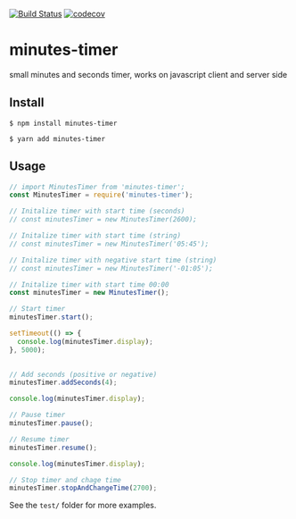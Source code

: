 [![Build Status](https://travis-ci.org/mblenton/minutes-timer.svg?branch=master)](https://travis-ci.org/mblenton/minutes-timer)
[![codecov](https://codecov.io/gh/mblenton/minutes-timer/branch/master/graph/badge.svg)](https://codecov.io/gh/mblenton/minutes-timer)
# minutes-timer
small minutes and seconds timer, works on javascript client and server side

## Install
```shell
$ npm install minutes-timer
```

```shell
$ yarn add minutes-timer
```

## Usage

```javascript
// import MinutesTimer from 'minutes-timer';
const MinutesTimer = require('minutes-timer');

// Initalize timer with start time (seconds)
// const minutesTimer = new MinutesTimer(2600);

// Initalize timer with start time (string)
// const minutesTimer = new MinutesTimer('05:45');

// Initalize timer with negative start time (string)
// const minutesTimer = new MinutesTimer('-01:05');

// Initalize timer with start time 00:00
const minutesTimer = new MinutesTimer();

// Start timer
minutesTimer.start();

setTimeout(() => {
  console.log(minutesTimer.display);
}, 5000);
  

// Add seconds (positive or negative)
minutesTimer.addSeconds(4);

console.log(minutesTimer.display);

// Pause timer
minutesTimer.pause();

// Resume timer
minutesTimer.resume();

console.log(minutesTimer.display);

// Stop timer and chage time
minutesTimer.stopAndChangeTime(2700);
```
See the `test/` folder for more examples.